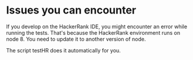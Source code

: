 # Issues you can encounter

If you develop on the HackerRank IDE, you might encounter an error while running the tests. That's because the
HackerRank environment runs on node 8. You need to update it to another version of node.

The script testHR does it automatically for you.
